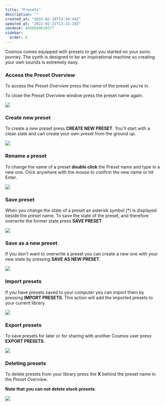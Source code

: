 ```yaml
---
title: "Presets"
description: ""
created_at: "2022-02-18T13:38:44Z"
updated_at: "2022-02-21T13:32:19Z"
zendesk: 4436669618577
sidebar:
  order: 6
---
```


Cosmos comes equipped with presets to get you started on your sonic journey. The synth is designed to be an inspirational machine so creating your own sounds is extremely easy.

### Access the Preset Overview

To access the _Preset Overview_ press the name of the preset you're in.

To close the _Preset Overview_ window press the preset name again.

![](/images/article_4436669617809_image_0.png)

### Create new preset

To create a new preset press **CREATE NEW PRESET**. You'll start with a clean slate and can create your own preset from the ground up.

![](/images/article_4436669617809_image_1.png)

### Rename a preset

To change the name of a preset **double click** the Preset name and type in a new one. Click anywhere with the mouse to confirm the new name or hit Enter.

![](/images/article_4436669617809_image_2.png)

### Save preset

When you change the state of a preset an asterisk symbol (\*) is displayed beside the preset name. To save the state of the preset, and therefore overwrite the former state press **SAVE PRESET**.

![](/images/article_4436669617809_image_3.png)

### Save as a new preset

If you don't want to overwrite a preset you can create a new one with your new state by pressing **SAVE AS NEW PRESET**.

![](/images/article_4436669617809_image_4.png)

### Import presets

If you have presets saved to your computer you can import them by pressing **IMPORT PRESETS**. This action will add the imported presets to your current library.

![](/images/article_4436669617809_image_5.png)

### Export presets

To save presets for later or for sharing with another Cosmos user press **EXPORT PRESETS**.

![](/images/article_4436669617809_image_6.png)

### Deleting presets

To delete presets from your library press the **X** behind the preset name in the _Preset Overview_.

**Note that you can not delete stock presets**.

![](/images/article_4436669617809_image_7.png)
